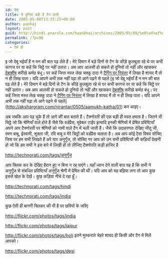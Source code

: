 ```yaml
---
id: 96
title: ये दुनिया बड़ी है टैग वाली
date: 2005-05-08T13:33:25+00:00
author: pankaj
layout: post
guid: http://hindi.pnarula.com/haanbhai/archives/2005/05/08/%e0%a4%af%e0%a5%87-%e0%a4%a6%e0%a5%81%e0%a4%a8%e0%a4%bf%e0%a4%af%e0%a4%be-%e0%a4%ac%e0%a4%a1%e0%a4%bc%e0%a5%80-%e0%a4%b9%e0%a5%88-%e0%a4%9f%e0%a5%88%e0%a4%97-%e0%a4%b5%e0%a4%be%e0%a4%b2%e0%a5%80/
permalink: /?p=96
categories:
  - ऐसे ही
---
```

इ जो देबू भईयाँ हैं न मन की बात पढ़ लेते हैं। मेरे दिमाग में बड़े दिनों से टैग के कीड़े कुलबुला रहे थे पर कभी कागज पर या कहें कि चिट्ठे पर नहीं उतारा। अब आप आलसी हो सकते हो दुनियो तो नहीं और खासकर [देबाशीष](http://nuktachini.blogspot.com) सरीखे कर्मठ बंधू। पर कहें जित्ता मस्त लेख चक्कू दादा ने [टैगिंग पर निरंतर](http://akshargram.com/nirantar/0505/aamukh-katha/01) में लिखा है शायद मैं तो न ही लिख पाता। यदि आपने अभी तक नहीं पढ़ा तो आगे पढ़ने से पहले [इ जो देबू भईयाँ हैं न मन की बात पढ़ लेते हैं। मेरे दिमाग में बड़े दिनों से टैग के कीड़े कुलबुला रहे थे पर कभी कागज पर या कहें कि चिट्ठे पर नहीं उतारा। अब आप आलसी हो सकते हो दुनियो तो नहीं और खासकर [देबाशीष](http://nuktachini.blogspot.com) सरीखे कर्मठ बंधू। पर कहें जित्ता मस्त लेख चक्कू दादा ने [टैगिंग पर निरंतर](http://akshargram.com/nirantar/0505/aamukh-katha/01) में लिखा है शायद मैं तो न ही लिख पाता। यदि आपने अभी तक नहीं पढ़ा तो आगे पढ़ने से पहले](http://akshargram.com/nirantar/0505/aamukh-katha/01) कर आइए।

अब जबकि आप पढ़ चुके हैं तो आगे की बात बताते हैं। टैक्नोरती की एक बड़ी ही मस्त क्षमता है। जितने भी चिट्ठे जो कि श्रेणियाँ वाले होते हैं जैसे कि वर्डप्रैस, मूवेबल टाईप इत्यादि इनकी श्रेणियों में प्रेषित प्रविष्टियाँ अपने आप टैक्नोरती पर श्रेणियों को नामों वाले टैग में चली जाती हैं। जैसे कि उदाहरणतः देखिए जीतू जी, रमण बाबू, ईस्वामी, शुक्ला जी, रवि बाबू व मेरे चिट्ठों को वर्डप्रैस चलाता है। अब आप कोई ऐसा विषय सोचिए जिस पर हम सभी लिखते हैं   अरे यार अनूगूँज, तो सोचिए गर आप को उन सभी प्रविष्टियों की कड़ियाँ देखनी हो जो कि हम सभी ने इस बारे में लिखी हों तो लीजिए टैक्नोरति कड़ी हाजिर है

<a href="http://technorati.com/tags/अनुगूँज " target ="_blank">http://technorati.com/tags/अनुगूँज</a>

आप क्लिक कर के देखिए हैरान हुए न बिना न रह पाएंगे। यहाँ ध्यान देने वाली बात यह है कि सभी ने अनुगूँज से संबधित प्रविष्टियाँ अनुगूँज श्रेणी में प्रेषित की थीं। यदि आप को यह बढ़िया लगा तो आप कुछ इससे खेल के देखें। कुछ कड़िया नीचे दे रहा हूँ।

<http://technorati.com/tags/hindi>
  
<http://technorati.com/tags/india>

कुछ ऐसी ही बानगी फ्लिकर की भी है पर छवियों के जरिए

<http://flickr.com/photos/tags/india>
  
<http://flickr.com/photos/tags/jaipur>
  
<http://flickr.com/photos/tags/holi> इतने मुस्कराते चेहरे शायद ही किसी और टैग में मिलें आपको।
  
<http://flickr.com/photos/tags/desi>
